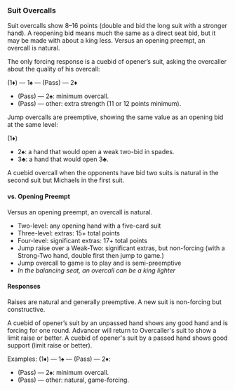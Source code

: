 ### Suit Overcalls
Suit overcalls show 8–16 points (double and bid the long suit with a stronger hand). 
A reopening bid means much the same as a direct seat bid, 
but it may be made with about a king less.
Versus an opening preempt, an overcall is natural. 

The only forcing response is a cuebid of opener’s suit, asking the overcaller about
the quality of his overcall:

(1♦) — 1♠ — (Pass) — 2♦
   * (Pass) — 2♠: minimum overcall.
   * (Pass) — other: extra strength (11 or 12 points minimum).

Jump overcalls are preemptive, showing the same value as an opening bid at the
same level:

(1♦)
   * 2♠: a hand that would open a weak two-bid in spades.
   * 3♣: a hand that would open 3♣.

A cuebid overcall when the opponents have bid two suits is natural in the second suit but Michaels in the first suit.

#### vs. Opening Preempt
Versus an opening preempt, an overcall is natural. 
* Two-level: any opening hand with a five-card suit
* Three-level: extras: 15+ total points
* Four-level: significant extras: 17+ total points
* Jump raise over a Weak-Two: significant extras, but non-forcing
(with a Strong-Two hand, double first then jump to game.)
* Jump overcall to game is to play and is semi-preemptive
* _In the balancing seat, an overcall can be a king lighter_

#### Responses
Raises are natural and generally preemptive.
A new suit is non-forcing but constructive.

A cuebid of opener’s suit by an unpassed hand shows any good hand and is forcing for one round. Advancer will return to Overcaller's suit to show a limit raise or better.
A cuebid of opener's suit by a passed hand shows good support (limit raise or better).

Examples:
(1♦) — 1♠ — (Pass) — 2♦:
   * (Pass) — 2♠: minimum overcall.
   * (Pass) — other: natural, game-forcing.

